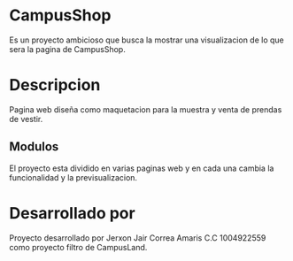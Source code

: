 # CampusShop

Es un proyecto ambicioso que busca la mostrar una visualizacion de lo que sera la pagina de CampusShop.

# Descripcion

Pagina web diseña como maquetacion para la muestra y venta de prendas de vestir.

## Modulos

El proyecto esta dividido en varias paginas web y en cada una cambia la funcionalidad y la previsualizacion.

# Desarrollado por

Proyecto desarrollado por Jerxon Jair Correa Amaris C.C 1004922559 como proyecto filtro de CampusLand.